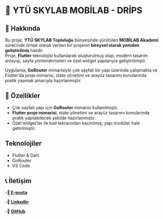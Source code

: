 # 🚀 YTÜ SKYLAB MOBİLAB - DRİPS

## 📖 Hakkında
Bu proje, **YTÜ SKYLAB Topluluğu** bünyesinde yürütülen **MOBİLAB Akademi** sürecinde örnek olarak verilen bir projenin **bireysel olarak yeniden geliştirilmiş** halidir.  
Proje, **Flutter** teknolojisi kullanılarak oluşturulmuş olup; modern tasarım anlayışı, sayfa yönlendirmeleri ve özel widget yapılarıyla geliştirilmiştir.  

Uygulama, **GoRouter** mimarisiyle çok sayfalı bir yapı üzerinde çalışmakta ve Flutter’da proje mimarisi, state yönetimi ve arayüz tasarımı konularında pratik yapmak amacıyla hazırlanmıştır.  


## 🎯 Özellikler
- Çok sayfalı yapı için **GoRouter** mimarisi kullanılmıştır.
- **Flutter proje mimarisi**, state yönetimi ve arayüz tasarımı konularında pratik yapılabilecek şekilde hazırlanmıştır.
- Özel widget’lar ile kod tekrarından kaçınılmış, yapı modüler hale getirilmiştir.

## Teknolojiler
- Flutter & Dart
- GoRouter
- VS Code


## 📞 İletişim

-**📧 [E-posta](sumeyraeraslan04@gmail.com)**

-**💼 [LinkedIn](https://www.linkedin.com/in/s%C3%BCmeyra-eraslan-70791a323/)**

-**🐙 [GitHub](https://github.com/sumeyraeraslan)**

